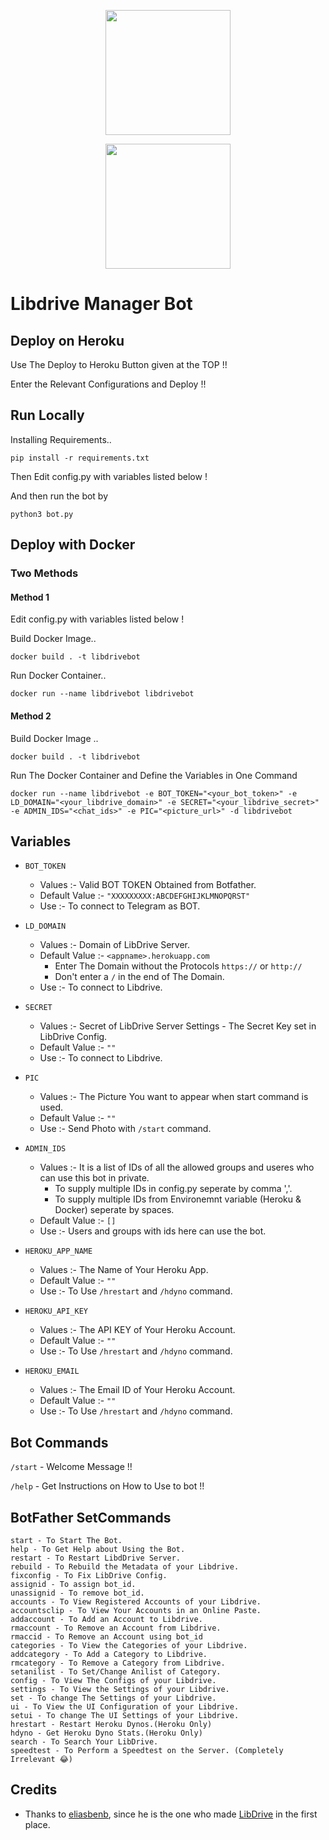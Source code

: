 <p align="center">
  <a href="https://heroku.com/deploy?template=https://github.com/VinzGh1/LD_Meta_bot/tree/beta">
    <img src="https://img.shields.io/badge/Deploy%20To%20Heroku-blueviolet?style=for-the-badge&logo=heroku" width="200" />
  </a>
</p>
<p align="center">
  <a href="https://t.me/libdrive_support">
    <img src="https://img.shields.io/badge/Telegram-2CA5E0?style=for-the-badge&logo=telegram&logoColor=white" width="200" />
  </a>
</p>

# Libdrive Manager Bot

## Deploy on Heroku

Use The Deploy to Heroku Button given at the TOP !!

Enter the Relevant Configurations and Deploy !!

## Run Locally

Installing Requirements.. 

    pip install -r requirements.txt

Then Edit config.py with variables listed below !

And then run the bot by 

    python3 bot.py

## Deploy with Docker

### Two Methods

#### Method 1

Edit config.py with variables listed below !

Build Docker Image.. 

    docker build . -t libdrivebot

Run Docker Container.. 

    docker run --name libdrivebot libdrivebot

#### Method 2

Build Docker Image ..

    docker build . -t libdrivebot

Run The Docker Container and Define the Variables in One Command

    docker run --name libdrivebot -e BOT_TOKEN="<your_bot_token>" -e LD_DOMAIN="<your_libdrive_domain>" -e SECRET="<your_libdrive_secret>" -e ADMIN_IDS="<chat_ids>" -e PIC="<picture_url>" -d libdrivebot

## Variables

- `BOT_TOKEN`
  - Values :- Valid BOT TOKEN Obtained from Botfather.
  - Default Value :- `"XXXXXXXXX:ABCDEFGHIJKLMNOPQRST"`
  - Use :- To connect to Telegram as BOT.

- `LD_DOMAIN`
  - Values :- Domain of LibDrive Server.
  - Default Value :- `<appname>.herokuapp.com`
    - Enter The Domain without the Protocols `https://` or `http://`
    - Don't enter a `/` in the end of The Domain.
  - Use :- To connect to Libdrive.

- `SECRET`
  - Values :- Secret of LibDrive Server Settings - The Secret Key set in LibDrive Config.
  - Default Value :- `""`
  - Use :- To connect to Libdrive.

- `PIC`
  - Values :- The Picture You want to appear when start command is used.
  - Default Value :- `""`
  - Use :- Send Photo with `/start` command.

- `ADMIN_IDS`
  - Values :- It is a list of IDs of all the allowed groups and useres who can use this bot in private. 
    - To supply multiple IDs in config.py seperate by comma ','. 
    - To supply multiple IDs from Environemnt variable (Heroku & Docker) seperate by spaces.
  - Default Value :- `[]` 
  - Use :- Users and groups with ids here can use the bot.

- `HEROKU_APP_NAME`
  - Values :- The Name of Your Heroku App.
  - Default Value :- `""`
  - Use :- To Use `/hrestart` and `/hdyno` command.

- `HEROKU_API_KEY`
  - Values :- The API KEY of Your Heroku Account.
  - Default Value :- `""`
  - Use :- To Use `/hrestart` and `/hdyno` command.

- `HEROKU_EMAIL`
  - Values :- The Email ID of Your Heroku Account.
  - Default Value :- `""`
  - Use :- To Use `/hrestart` and `/hdyno` command.

## Bot Commands

`/start` - Welcome Message !!

`/help` - Get Instructions on How to Use to bot !!

## BotFather SetCommands

    start - To Start The Bot.
    help - To Get Help about Using the Bot.
    restart - To Restart LibdDrive Server.
    rebuild - To Rebuild the Metadata of your Libdrive.
    fixconfig - To Fix LibDrive Config.
    assignid - To assign bot_id.
    unassignid - To remove bot_id.
    accounts - To View Registered Accounts of your Libdrive.
    accountsclip - To View Your Accounts in an Online Paste.
    addaccount - To Add an Account to Libdrive.
    rmaccount - To Remove an Account from Libdrive.
    rmaccid - To Remove an Account using bot_id
    categories - To View the Categories of your Libdrive.
    addcategory - To Add a Category to Libdrive.
    rmcategory - To Remove a Category from Libdrive.
    setanilist - To Set/Change Anilist of Category.
    config - To View The Configs of your Libdrive.
    settings - To View the Settings of your Libdrive.
    set - To change The Settings of your Libdrive.
    ui - To View the UI Configuration of your Libdrive.
    setui - To change The UI Settings of your Libdrive.
    hrestart - Restart Heroku Dynos.(Heroku Only)
    hdyno - Get Heroku Dyno Stats.(Heroku Only)
    search - To Search Your LibDrive.
    speedtest - To Perform a Speedtest on the Server. (Completely Irrelevant 😂)

## Credits

- Thanks to [eliasbenb](https://github.com/libdrive), since he is the one who made [LibDrive](https://github.com/libdrive) in the first place.

